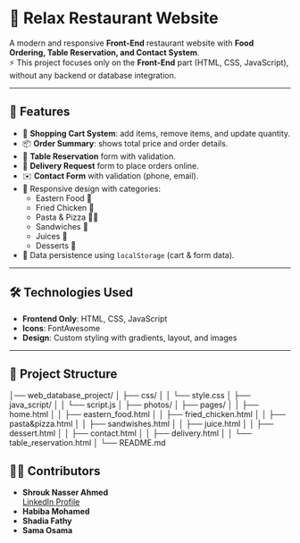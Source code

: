 # 🍴 Relax Restaurant Website  

A modern and responsive **Front-End** restaurant website with **Food Ordering, Table Reservation, and Contact System**.  
⚡ This project focuses only on the **Front-End** part (HTML, CSS, JavaScript), without any backend or database integration.  

---

## 🚀 Features
- 🛒 **Shopping Cart System**: add items, remove items, and update quantity.  
- 📦 **Order Summary**: shows total price and order details.  
- 📱 **Table Reservation** form with validation.  
- 🚚 **Delivery Request** form to place orders online.  
- ✉️ **Contact Form** with validation (phone, email).  
- 🎨 Responsive design with categories:  
  - Eastern Food 🍲  
  - Fried Chicken 🍗  
  - Pasta & Pizza 🍝🍕  
  - Sandwiches 🥪  
  - Juices 🍹  
  - Desserts 🍰  
- 💾 Data persistence using `localStorage` (cart & form data).  

---

## 🛠️ Technologies Used
- **Frontend Only**: HTML, CSS, JavaScript 
- **Icons**: FontAwesome  
- **Design**: Custom styling with gradients, layout, and images  

---

## 📂 Project Structure
│── web_database_project/
│ ├── css/
│ │ └── style.css
│ ├── java_script/
│ │ └── script.js
│ ├── photos/
│ ├── pages/
│ │ ├── home.html
│ │ ├── eastern_food.html
│ │ ├── fried_chicken.html
│ │ ├── pasta&pizza.html
│ │ ├── sandwishes.html
│ │ ├── juice.html
│ │ ├── dessert.html
│ │ ├── contact.html
│ │ ├── delivery.html
│ │ └── table_reservation.html
│ └── README.md

## 👩‍💻 Contributors
- **Shrouk Nasser Ahmed**  
  [LinkedIn Profile](https://www.linkedin.com/in/shrouk-nasser)  
- **Habiba Mohamed**  
- **Shadia Fathy**  
- **Sama Osama**  
